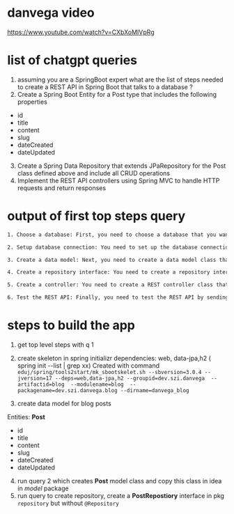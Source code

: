 # danvega video
https://www.youtube.com/watch?v=CXbXoMIVpRg

# list of chatgpt queries
1. assuming you are  a SpringBoot expert what are the list of steps needed to create a REST API in Spring Boot that talks to a database ?
2. Create a Spring Boot Entity for a Post type that includes the following properties
 - id
- title
- content
- slug
- dateCreated
- dateUpdated    

3. Create a Spring Data Repository that extends JPaRepository for the Post class defined above and include all CRUD operations
4. Implement the REST API controllers using Spring MVC to handle HTTP requests and return responses



# output of first top steps query
```txt
1. Choose a database: First, you need to choose a database that you want to use for your application. Spring Boot supports various databases, including MySQL, Oracle, PostgreSQL, and MongoDB, to name a few.

2. Setup database connection: You need to set up the database connection in your Spring Boot application. You can use the spring.datasource.* properties in the application.properties file to configure the database connection properties, such as URL, username, and password.

3. Create a data model: Next, you need to create a data model class that represents the data you want to store in the database. This class should include the fields and methods required to interact with the data. You can use Java annotations, such as @Entity, @Id, and @GeneratedValue, to map the data model class to the database table.

4. Create a repository interface: You need to create a repository interface that defines the database operations for the data model class. Spring Data JPA provides a repository interface, which you can extend to perform CRUD operations on the database.

5. Create a controller: You need to create a REST controller class that handles HTTP requests and returns responses. The controller should include methods that map to the CRUD operations you want to perform on the data. You can use annotations such as @RestController, @GetMapping, @PostMapping, @PutMapping, and @DeleteMapping to map the controller methods to HTTP requests.

6. Test the REST API: Finally, you need to test the REST API by sending HTTP requests to the endpoints defined in the controller and verifying the responses. You can use tools like Postman or cURL to send HTTP requests and check the responses.

```


# steps to build the app
1. get top level steps with q 1
2. create skeleton in spring initializr  dependencies: web, data-jpa,h2  (  spring init --list | grep xx) Created with command `eduj/spring/tools2start/mk_sbootskelet.sh --sbversion=3.0.4 --jversion=17 --deps=web,data-jpa,h2 --groupid=dev.szi.danvega  --artifactid=blog  --modulename=blog  --packagename=dev.szi.danvega.blog --dirname=danvega_blog`

3. create data model for blog posts

Entities: 
**Post**
- id
- title
- content
- slug
- dateCreated
- dateUpdated  

4. run query 2 which creates **Post** model class and  copy this class in idea in _model_ package
5. run query to create repository, create a **PostRepostiory** interface  in pkg `repository` but without `@Repository`
   

